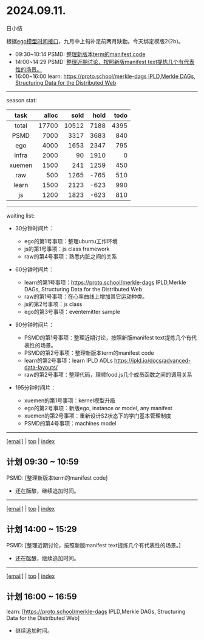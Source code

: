 # 2024.09.11.
日小结

<a id="top"></a>
根据[ego模型时间接口](https://gitee.com/hyg/blog/blob/master/timeflow.md)，九月中上旬补足前两月缺勤。今天绑定模版2(2b)。

<a id="index"></a>
- 09:30~10:14	PSMD: [整理新版本term的manifest code](#20240911093000)
- 14:00~14:29	PSMD: [整理近期讨论，按照新版manifest text提炼几个有代表性的场景。](#20240911140000)
- 16:00~16:00	learn: [https://proto.school/merkle-dags IPLD,Merkle DAGs, Structuring Data for the Distributed Web](#20240911160000)

---
season stat:

| task | alloc | sold | hold | todo |
| :---: | ---: | ---: | ---: | ---: |
| total | 17700 | 10512 | 7188 | 4395 |
| PSMD | 7000 | 3317 | 3683 | 840 |
| ego | 4000 | 1653 | 2347 | 795 |
| infra | 2000 | 90 | 1910 | 0 |
| xuemen | 1500 | 241 | 1259 | 450 |
| raw | 500 | 1265 | -765 | 510 |
| learn | 1500 | 2123 | -623 | 990 |
| js | 1200 | 1823 | -623 | 810 |

---
waiting list:


- 30分钟时间片：
  - ego的第1号事项：整理ubuntu工作环境
  - js的第1号事项：js class framework
  - raw的第4号事项：熟悉内脏之间的关系

- 60分钟时间片：
  - learn的第1号事项：https://proto.school/merkle-dags IPLD,Merkle DAGs, Structuring Data for the Distributed Web
  - raw的第1号事项：在心率曲线上增加其它运动种类。
  - js的第2号事项：js class
  - ego的第3号事项：eventemitter sample

- 90分钟时间片：
  - PSMD的第1号事项：整理近期讨论，按照新版manifest text提炼几个有代表性的场景。
  - PSMD的第2号事项：整理新版本term的manifest code
  - learn的第2号事项：learn IPLD ADLs https://ipld.io/docs/advanced-data-layouts/
  - raw的第2号事项：整理代码，理顺food.js几个成员函数之间的调用关系

- 195分钟时间片：
  - xuemen的第1号事项：kernel模型升级
  - ego的第2号事项：新版ego, instance or model, any manifest
  - xuemen的第2号事项：重新设计S2状态下的学门基本管理制度
  - PSMD的第4号事项：machines model

---
<a href="mailto:huangyg@mars22.com?subject=关于2024.09.11.[整理新版本term的manifest code]任务&body=日期: 2024.09.11.%0D%0A序号: 5%0D%0A手稿:../../draft/2024/09/20240911093000.md%0D%0A---请勿修改邮件主题及以上内容 从下一行开始写您的想法---%0D%0A">[email]</a> | [top](#top) | [index](#index)
<a id="20240911093000"></a>
## 计划 09:30 ~ 10:59
PSMD: [整理新版本term的manifest code]

- 还在酝酿，继续追加时间。

---
<a href="mailto:huangyg@mars22.com?subject=关于2024.09.11.[整理近期讨论，按照新版manifest text提炼几个有代表性的场景。]任务&body=日期: 2024.09.11.%0D%0A序号: 7%0D%0A手稿:../../draft/2024/09/20240911140000.md%0D%0A---请勿修改邮件主题及以上内容 从下一行开始写您的想法---%0D%0A">[email]</a> | [top](#top) | [index](#index)
<a id="20240911140000"></a>
## 计划 14:00 ~ 15:29
PSMD: [整理近期讨论，按照新版manifest text提炼几个有代表性的场景。]

- 还在酝酿，继续追加时间。

---
<a href="mailto:huangyg@mars22.com?subject=关于2024.09.11.[https://proto.school/merkle-dags IPLD,Merkle DAGs, Structuring Data for the Distributed Web]任务&body=日期: 2024.09.11.%0D%0A序号: 9%0D%0A手稿:../../draft/2024/09/20240911160000.md%0D%0A---请勿修改邮件主题及以上内容 从下一行开始写您的想法---%0D%0A">[email]</a> | [top](#top) | [index](#index)
<a id="20240911160000"></a>
## 计划 16:00 ~ 16:59
learn: [https://proto.school/merkle-dags IPLD,Merkle DAGs, Structuring Data for the Distributed Web]

- 继续追加时间。
